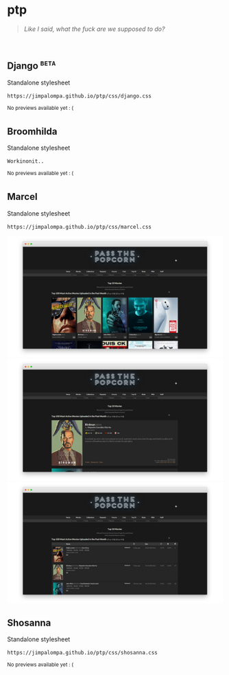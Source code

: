 # ptp

> *Like I said, what the fuck are we supposed to do?*
<br>

## Django <sup>`BETA`</sup>
Standalone stylesheet
```
https://jimpalompa.github.io/ptp/css/django.css
```
<sup>No previews available yet : (</sup>

## Broomhilda
Standalone stylesheet
```
Workinonit..
```
<sup>No previews available yet : (</sup>

## Marcel
Standalone stylesheet
```
https://jimpalompa.github.io/ptp/css/marcel.css
```
![Marcel preview cover view](previews/marcel_cover_view.jpg)
![Marcel preview huge view](previews/marcel_huge_view.jpg)
![Marcel preview list view](previews/marcel_list_view.jpg)

## Shosanna
Standalone stylesheet
```
https://jimpalompa.github.io/ptp/css/shosanna.css
```
<sup>No previews available yet : (</sup>
